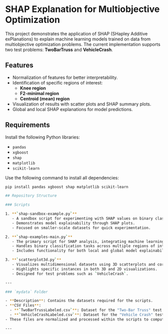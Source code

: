 # SHAP Explanation for Multiobjective Optimization

This project demonstrates the application of SHAP (SHapley Additive exPlanations) to explain machine learning models trained on data from multiobjective optimization problems. The current implementation supports two test problems: **TwoBarTruss** and **VehicleCrash**.

## Features
- Normalization of features for better interpretability.
- Identification of specific regions of interest:
  - **Knee region**
  - **F2-minimal region**
  - **Centroid (mean) region**
- Visualization of results with scatter plots and SHAP summary plots.
- Global and local SHAP explanations for model predictions.

## Requirements
Install the following Python libraries:
- `pandas`
- `xgboost`
- `shap`
- `matplotlib`
- `scikit-learn`

Use the following command to install all dependencies:
```bash
pip install pandas xgboost shap matplotlib scikit-learn

## Repository Structure

### Scripts

1. **`shap-sandbox-example.py`**
   - A sandbox script for experimenting with SHAP values on binary classification models.
   - Demonstrates model explainability through SHAP plots.
   - Focused on smaller-scale datasets for quick experimentation.

2. **`shap-examples-main.py`**
   - The primary script for SHAP analysis, integrating machine learning models (e.g., XGBoost) with SHAP value computations.
   - Handles binary classification tasks across multiple regions of interest.
   - Includes functionality for both local and global model explainability.

3. **`scatterplot3d.py`**
   - Visualizes multidimensional datasets using 3D scatterplots and corresponding 2D projections.
   - Highlights specific instances in both 3D and 2D visualizations.
   - Designed for test problems such as `VehicleCrash`.

---

### `mydata` Folder

- **Description**: Contains the datasets required for the scripts.
- **CSV Files**:
  - **`TwoBarTrussLabeled.csv`**: Dataset for the "Two-Bar Truss" test problem.
  - **`VehicleCrashLabeled.csv`**: Dataset for the "Vehicle Crash" test problem.
- These files are normalized and processed within the scripts to compute objectives, highlight regions of interest, and demonstrate explainability.

---

